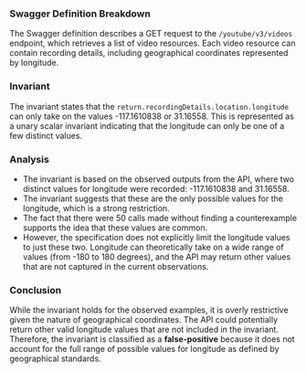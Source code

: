 ### Swagger Definition Breakdown
The Swagger definition describes a GET request to the `/youtube/v3/videos` endpoint, which retrieves a list of video resources. Each video resource can contain recording details, including geographical coordinates represented by longitude.

### Invariant
The invariant states that the `return.recordingDetails.location.longitude` can only take on the values -117.1610838 or 31.16558. This is represented as a unary scalar invariant indicating that the longitude can only be one of a few distinct values.

### Analysis
- The invariant is based on the observed outputs from the API, where two distinct values for longitude were recorded: -117.1610838 and 31.16558.
- The invariant suggests that these are the only possible values for the longitude, which is a strong restriction.
- The fact that there were 50 calls made without finding a counterexample supports the idea that these values are common.
- However, the specification does not explicitly limit the longitude values to just these two. Longitude can theoretically take on a wide range of values (from -180 to 180 degrees), and the API may return other values that are not captured in the current observations.

### Conclusion
While the invariant holds for the observed examples, it is overly restrictive given the nature of geographical coordinates. The API could potentially return other valid longitude values that are not included in the invariant. Therefore, the invariant is classified as a **false-positive** because it does not account for the full range of possible values for longitude as defined by geographical standards.
